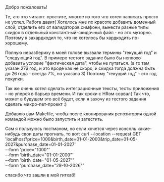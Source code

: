 Добро пожаловать!

Те, кто это читают: простите, многое из того что хотел написать просто не успел. Работа давит(
Хотелось мне по красоте добавить доменный слой, отделить его от валидаторов симфони, вынести разные типы скидок в отдельный константный-скидочный файл - но это муторно.
Поэтому я захардкодил то, что не хотелось бы хардкодить по-хорошему.


Полную неразбериху в моей голове вызвали термины "текущий год" и "следующий год". 
В примере тестого задание было бы неплохо добавить условие "фактическая дата", чтобы не путаться. (а то там указан 27й год, и это вроде как не скоро, и скидка тогда должна быть до 26 года - всегда 7%, но указана 3)
Поэтому "текущий год" - это год покупки.

Так же очень хотел сделать интеграционные тексты, тесты приложения - но уперся в барьер времени. И так сроки с HRом сорвал(
Так что, может в будущем это всё будет, если я захочу из тестого задания сделать микро-пет-проект :)

Добавлю вам Makefile, чтобы после клонирования репозитория одной командой можно было запустить и затестить.

Сам я пользуюсь постманом, но если хочется через консоль какие-нибудь свои даты прогнать, то вот:
curl --location --request GET 'localhost?price=1000&birth_date=01-01-2000&trip_date=01-05-2027&purchase_date=01-01-2027' \
--form 'price="1000"' \
--form 'birth_date="01-01-2000"' \
--form 'birth_date="01-05-2027"' \
--form 'purchase_date="29-10-2026"'

cпасибо что зашли в мой гитхаб!
